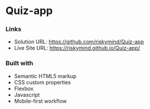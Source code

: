 # Quiz-app

### Links

- Solution URL: https://github.com/riskymind/Quiz-app
- Live Site URL: https://riskymind.github.io/Quiz-app/

### Built with

- Semantic HTML5 markup
- CSS custom properties
- Flexbox
- Javascript
- Mobile-first workflow

